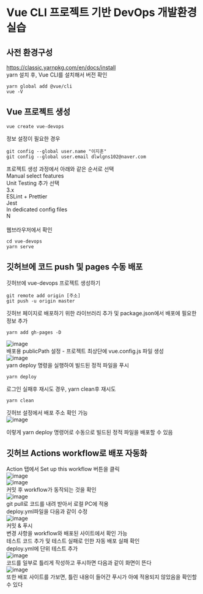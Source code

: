 # Vue CLI 프로젝트 기반 DevOps 개발환경 실습

## 사전 환경구성
https://classic.yarnpkg.com/en/docs/install <br>
yarn 설치 후, Vue CLI를 설치해서 버전 확인 <br>
```
yarn global add @vue/cli 
vue -V
```

## Vue 프로젝트 생성
```
vue create vue-devops
```
정보 설정이 필요한 경우<br>
```
git config --global user.name "이지훈"
git config --global user.email dlwlgns102@naver.com
```
프로젝트 생성 과정에서 아래와 같은 순서로 선택<br>
Manual select features<br>
Unit Testing 추가 선택<br>
3.x<br>
ESLint + Prettier<br>
Jest<br>
In dedicated config files<br>
N<br><br>
웹브라우저에서 확인<br>
```
cd vue-devops
yarn serve
```


## 깃허브에 코드 push 및 pages 수동 배포
깃허브에 vue-devops 프로젝트 생성하기<br>
```
git remote add origin [주소]
git push -u origin master
```
깃허브 페이지로 배포하기 위한 라이브러리 추가 및 package.json에서 배포에 필요한 정보 추가<br>
```
yarn add gh-pages -D
```
![image](https://user-images.githubusercontent.com/50227342/123760097-7e29ed80-d8fb-11eb-827f-71bd3fe5cd4b.png) <br>
배포용 publicPath 설정 - 프로젝트 최상단에 vue.config.js 파일 생성<br>
![image](https://user-images.githubusercontent.com/50227342/123760135-85e99200-d8fb-11eb-8675-40b9f86f4d55.png) <br>
yarn deploy 명령을 실행하여 빌드된 정적 파일을 푸시<br>
```
yarn deploy
```
로그인 실패후 재시도 경우, yarn clean후 재시도
```
yarn clean
```
깃허브 설정에서 배포 주소 확인 가능<br>
![image](https://user-images.githubusercontent.com/50227342/123760166-8da93680-d8fb-11eb-9ba9-77245bed88b6.png)<br>

이렇게 yarn deploy 명령어로 수동으로 빌드된 정적 파일을 배포할 수 있음<br>

## 깃허브 Actions workflow로 배포 자동화
Action 탭에서 Set up this workflow 버튼을 클릭<br>
![image](https://user-images.githubusercontent.com/50227342/123760184-93068100-d8fb-11eb-94d2-73714560b061.png)<br>
![image](https://user-images.githubusercontent.com/50227342/123760210-98fc6200-d8fb-11eb-8604-3d32e75c3490.png)<br>
커밋 후 workflow가 동작되는 것을 확인<br>
![image](https://user-images.githubusercontent.com/50227342/123760230-9dc11600-d8fb-11eb-9ae1-ac69fbdffa6e.png)<br>
git pull로 코드를 내려 받아서 로컬 PC에 적용<br>
deploy.yml파일을 다음과 같이 수정<br>
![image](https://user-images.githubusercontent.com/50227342/123760263-a3b6f700-d8fb-11eb-9410-846689e333c1.png)<br>
커밋 & 푸시<br>
변경 사항을 workflow와 배포된 사이트에서 확인 가능<br>
테스트 코드 추가 및 테스트 실패로 인한 자동 배포 실패 확인<br>
deploy.yml에 단위 테스트 추가<br>
![image](https://user-images.githubusercontent.com/50227342/123760295-aade0500-d8fb-11eb-8762-6a3a32fc3dc7.png)<br>
코드를 일부로 틀리게 작성하고 푸시하면 다음과 같이 화면이 뜬다<br>
![image](https://user-images.githubusercontent.com/50227342/123760320-b03b4f80-d8fb-11eb-8afe-d46aacc4c9d1.png)<br>
또한 배포 사이트를 가보면, 틀린 내용이 들어간 푸시가 아예 적용되지 않았음을 확인할 수 있다<br>
